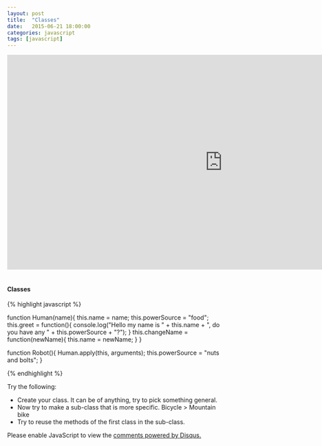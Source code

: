 ```yaml
---
layout: post
title:  "Classes"
date:   2015-06-21 18:00:00
categories: javascript
tags: [javascript]
---
```


<iframe src="https://player.vimeo.com/video/131393424" width="1000" height="500" frameborder="0" webkitallowfullscreen mozallowfullscreen allowfullscreen></iframe>
<br><br>

<h4>Classes</h4>

{% highlight javascript %}

  function Human(name){
    this.name = name;
    this.powerSource = "food";
    this.greet = function(){
      console.log("Hello my name is " + this.name + ", do you have any " + this.powerSource + "?");
    }
    this.changeName = function(newName){
      this.name = newName;
    }
  }

  function Robot(){
    Human.apply(this, arguments);
    this.powerSource = "nuts and bolts";
  }

{% endhighlight %}



<p>Try the following:</p>
<ul>
  <li>Create your class.  It can be of anything, try to pick something general.</li>
  <li>Now try to make a sub-class that is more specific. Bicycle > Mountain bike </li>
  <li>Try to reuse the methods of the first class in the sub-class.</li>
</ul>
  

<div id="disqus_thread"></div>
<script type="text/javascript">
    /* * * CONFIGURATION VARIABLES * * */
    var disqus_shortname = 'devschool';

    /* * * DON'T EDIT BELOW THIS LINE * * */
    (function() {
        var dsq = document.createElement('script'); dsq.type = 'text/javascript'; dsq.async = true;
        dsq.src = '//' + disqus_shortname + '.disqus.com/embed.js';
        (document.getElementsByTagName('head')[0] || document.getElementsByTagName('body')[0]).appendChild(dsq);
    })();
</script>
<noscript>Please enable JavaScript to view the <a href="https://disqus.com/?ref_noscript" rel="nofollow">comments powered by Disqus.</a></noscript>

